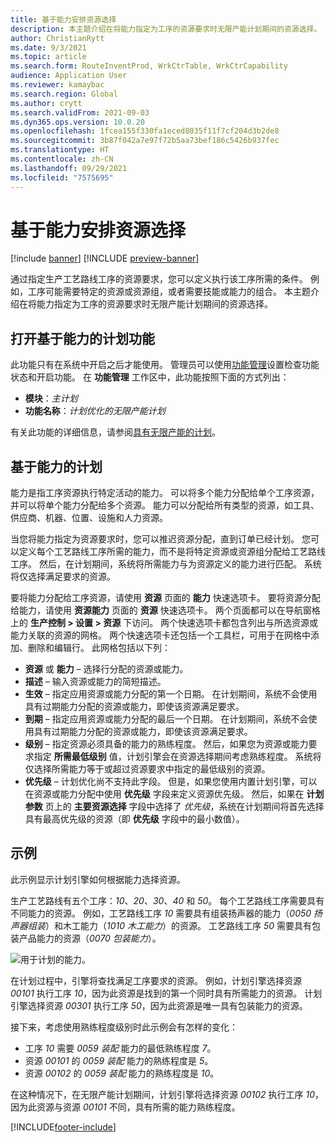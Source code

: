 ```yaml
---
title: 基于能力安排资源选择
description: 本主题介绍在将能力指定为工序的资源要求时无限产能计划期间的资源选择。
author: ChristianRytt
ms.date: 9/3/2021
ms.topic: article
ms.search.form: RouteInventProd, WrkCtrTable, WrkCtrCapability
audience: Application User
ms.reviewer: kamaybac
ms.search.region: Global
ms.author: crytt
ms.search.validFrom: 2021-09-03
ms.dyn365.ops.version: 10.0.20
ms.openlocfilehash: 1fcea155f330fa1eced8035f11f7cf204d3b2de8
ms.sourcegitcommit: 3b87f042a7e97f72b5aa73bef186c5426b937fec
ms.translationtype: HT
ms.contentlocale: zh-CN
ms.lasthandoff: 09/29/2021
ms.locfileid: "7575695"
---
```

# <a name="scheduling-with-resource-selection-based-on-capability"></a>基于能力安排资源选择

[!include [banner](../../includes/banner.md)]
[!INCLUDE [preview-banner](../../includes/preview-banner.md)]

通过指定生产工艺路线工序的资源要求，您可以定义执行该工序所需的条件。 例如，工序可能需要特定的资源或资源组，或者需要技能或能力的组合。 本主题介绍在将能力指定为工序的资源要求时无限产能计划期间的资源选择。

## <a name="turn-on-the-capability-based-scheduling-feature"></a>打开基于能力的计划功能

此功能只有在系统中开启之后才能使用。 管理员可以使用[功能管理](../../../fin-ops-core/fin-ops/get-started/feature-management/feature-management-overview.md)设置检查功能状态和开启功能。 在 **功能管理** 工作区中，此功能按照下面的方式列出：

- **模块**：*主计划*
- **功能名称**：*计划优化的无限产能计划*

有关此功能的详细信息，请参阅[具有无限产能的计划](infinite-capacity-planning.md)。

## <a name="capability-based-scheduling"></a>基于能力的计划

能力是指工序资源执行特定活动的能力。 可以将多个能力分配给单个工序资源，并可以将单个能力分配给多个资源。 能力可以分配给所有类型的资源，如工具、供应商、机器、位置、设施和人力资源。

当您将能力指定为资源要求时，您可以推迟资源分配，直到订单已经计划。 您可以定义每个工艺路线工序所需的能力，而不是将特定资源或资源组分配给工艺路线工序。 然后，在计划期间，系统将所需能力与为资源定义的能力进行匹配。 系统将仅选择满足要求的资源。

要将能力分配给工序资源，请使用 **资源** 页面的 **能力** 快速选项卡。 要将资源分配给能力，请使用 **资源能力** 页面的 **资源** 快速选项卡。 两个页面都可以在导航窗格上的 **生产控制 \> 设置 \> 资源** 下访问。 两个快速选项卡都包含列出与所选资源或能力关联的资源的网格。 两个快速选项卡还包括一个工具栏，可用于在网格中添加、删除和编辑行。 此网格包括以下列：

- **资源** 或 **能力** – 选择行分配的资源或能力。
- **描述** – 输入资源或能力的简短描述。
- **生效** – 指定应用资源或能力分配的第一个日期。 在计划期间，系统不会使用具有过期能力分配的资源或能力，即使该资源满足要求。
- **到期** – 指定应用资源或能力分配的最后一个日期。 在计划期间，系统不会使用具有过期能力分配的资源或能力，即使该资源满足要求。
- **级别** – 指定资源必须具备的能力的熟练程度。 然后，如果您为资源或能力要求指定 **所需最低级别** 值，计划引擎会在资源选择期间考虑熟练程度。 系统将仅选择所需能力等于或超过资源要求中指定的最低级别的资源。
- **优先级** – 计划优化尚不支持此字段。 但是，如果您使用内置计划引擎，可以在资源或能力分配中使用 **优先级** 字段来定义资源优先级。 然后，如果在 **计划参数** 页上的 **主要资源选择** 字段中选择了 *优先级*，系统在计划期间将首先选择具有最高优先级的资源（即 **优先级** 字段中的最小数值）。

## <a name="example"></a>示例

此示例显示计划引擎如何根据能力选择资源。

生产工艺路线有五个工序：*10*、*20*、*30*、*40* 和 *50*。 每个工艺路线工序需要具有不同能力的资源。 例如，工艺路线工序 *10* 需要具有组装扬声器的能力（*0050 扬声器组装*）和木工能力（*1010 木工能力*）的资源。 工艺路线工序 *50* 需要具有包装产品能力的资源（*0070 包装能力*）。

![用于计划的能力。](media/capability-based-scheduling.png "用于计划的能力。")

在计划过程中，引擎将查找满足工序要求的资源。 例如，计划引擎选择资源 *00101* 执行工序 *10*，因为此资源是找到的第一个同时具有所需能力的资源。 计划引擎选择资源 *00301* 执行工序 *50*，因为此资源是唯一具有包装能力的资源。

接下来，考虑使用熟练程度级别时此示例会有怎样的变化：

- 工序 *10* 需要 *0059 装配* 能力的最低熟练程度 *7*。
- 资源 *00101* 的 *0059 装配* 能力的熟练程度是 *5*。
- 资源 *00102* 的 *0059 装配* 能力的熟练程度是 *10*。

在这种情况下，在无限产能计划期间，计划引擎将选择资源 *00102* 执行工序 *10*，因为此资源与资源 *00101* 不同，具有所需的能力熟练程度。

[!INCLUDE[footer-include](../../../includes/footer-banner.md)]
